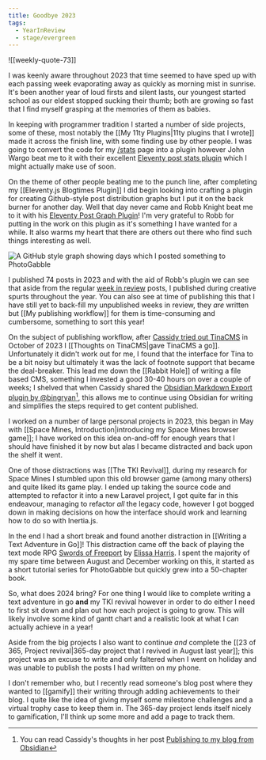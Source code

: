 ```yaml
---
title: Goodbye 2023
tags:
  - YearInReview
  - stage/evergreen
---
```


![[weekly-quote-73]]

I was keenly aware throughout 2023 that time seemed to have sped up with each passing week evaporating away as quickly as morning mist in sunrise. It's been another year of loud firsts and silent lasts, our youngest started school as our eldest stopped sucking their thumb; both are growing so fast that I find myself grasping at the memories of them as babies.

In keeping with programmer tradition I started a number of side projects, some of these, most notably the [[My 11ty Plugins|11ty plugins that I wrote]] made it across the finish line, with some finding use by other people. I was going to convert the code for my [/stats](/stats) page into a plugin however John Wargo beat me to it with their excellent [Eleventy post stats plugin](https://github.com/johnwargo/eleventy-plugin-post-stats) which I might actually make use of soon.

On the theme of other people beating me to the punch line, after completing my [[Eleventy.js Blogtimes Plugin]] I did begin looking into crafting a plugin for creating Github-style post distribution graphs but I put it on the back burner for another day. Well that day never came and Robb Knight beat me to it with his [Eleventy Post Graph Plugin](https://rknight.me/blog/eleventy-post-graph-plugin/)! I'm very grateful to Robb for putting in the work on this plugin as it's something I have wanted for a while. It also warms my heart that there are others out there who find such things interesting as well.

![A GitHub style graph showing days which I posted something to PhotoGabble](/img/goodbye-2023-1.png "Fig 1. Look at all that serotonin")

I published 74 posts in 2023 and with the aid of Robb's plugin we can see that aside from the regular [week in review](/topic/week-in-review/) posts, I published during creative spurts throughout the year. You can also see at time of publishing this that I have still yet to back-fill my unpublished weeks in review, they _are_ written but [[My publishing workflow]] for them is time-consuming and cumbersome, something to sort this year!

On the subject of publishing workflow, after [Cassidy tried out TinaCMS](https://blog.cassidoo.co/post/trying-tinacms/) in October of 2023 I [[Thoughts on TinaCMS|gave TinaCMS a go]]. Unfortunately it didn't work out for me, I found that the interface for Tina to be a bit noisy but ultimately it was the lack of footnote support that became the deal-breaker. This lead me down the [[Rabbit Hole]] of writing a file based CMS, something I invested a good 30-40 hours on over a couple of weeks; I shelved that when Cassidy shared the [Obsidian Markdown Export plugin by @bingryan](https://github.com/bingryan/obsidian-markdown-export-plugin)[^1], this allows me to continue using Obsidian for writing and simplifies the steps required to get content published.

I worked on a number of large personal projects in 2023, this began in May with [[Space Mines, Introduction|introducing my Space Mines browser game]]; I have worked on this idea on-and-off for enough years that I should have finished it by now but alas I became distracted and back upon the shelf it went.

One of those distractions was [[The TKI Revival]], during my research for Space Mines I stumbled upon this old browser game (among many others) and quite liked its game play. I ended up taking the source code and attempted to refactor it into a new Laravel project, I got quite far in this endeavour, managing to refactor *all* the legacy code, however I got bogged down in making decisions on how the interface should work and learning how to do so with Inertia.js.

In the end I had a short break and found another distraction in [[Writing a Text Adventure in Go]]! This distraction came off the back of playing the text mode RPG [Swords of Freeport](https://www.swordsoffreeport.com/) by [Elissa Harris](http://www.elissablack.com/). I spent the majority of my spare time between August and December working on this, it started as a short tutorial series for PhotoGabble but quickly grew into a 50-chapter book.

So, what does 2024 bring? For one thing I would like to complete writing a text adventure in go **and** my TKI revival however in order to do either I need to first sit down and plan out how each project is going to grow. This will likely involve some kind of gantt chart and a realistic look at what I can actually achieve in a year!

Aside from the big projects I also want to continue *and* complete the [[23 of 365, Project revival|365-day project that I revived in August last year]]; this project was an excuse to write and only faltered when I went on holiday and was unable to publish the posts I had written on my phone.

I don't remember who, but I recently read someone's blog post where they wanted to [[gamify]] their writing through adding achievements to their blog. I quite like the idea of giving myself some milestone challenges and a virtual trophy case to keep them in. The 365-day project lends itself nicely to gamification, I'll think up some more and add a page to track them.


[^1]: You can read Cassidy's thoughts in her post [Publishing to my blog from Obsidian](https://blog.cassidoo.co/post/publishing-from-obsidian/)
